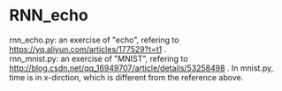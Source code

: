 # RNN_echo  
rnn_echo.py: an exercise of "echo", refering to https://yq.aliyun.com/articles/177529?t=t1 .  
rnn_mnist.py: an exercise of "MNIST", refering to http://blog.csdn.net/qq_16949707/article/details/53258498 .
In mnist.py, time is in x-dirction, which is different from the reference above.
